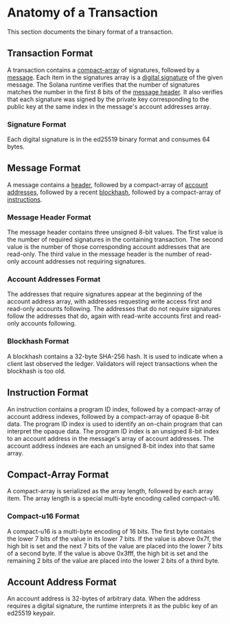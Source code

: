 # Anatomy of a Transaction

This section documents the binary format of a transaction.

## Transaction Format

A transaction contains a [compact-array](#compact-array-format) of signatures,
followed by a [message](#message-format).  Each item in the signatures array is
a [digital signature](#signature-format) of the given message. The Solana
runtime verifies that the number of signatures matches the number in the first
8 bits of the [message header](#message-header-format). It also verifies that
each signature was signed by the private key corresponding to the public key at
the same index in the message's account addresses array.

### Signature Format

Each digital signature is in the ed25519 binary format and consumes 64 bytes.


## Message Format

A message contains a [header](#message-header-format), followed by a
compact-array of [account addresses](#account-addresses-format), followed by a
recent [blockhash](#blockhash-format), followed by a compact-array of
[instructions](#instruction-format).

### Message Header Format

The message header contains three unsigned 8-bit values. The first value is the
number of required signatures in the containing transaction. The second value
is the number of those corresponding account addresses that are read-only.  The
third value in the message header is the number of read-only account addresses
not requiring signatures.

### Account Addresses Format

The addresses that require signatures appear at the beginning of the account
address array, with addresses requesting write access first and read-only
accounts following. The addresses that do not require signatures follow the
addresses that do, again with read-write accounts first and read-only accounts
following.


### Blockhash Format

A blockhash contains a 32-byte SHA-256 hash. It is used to indicate when a
client last observed the ledger. Validators will reject transactions when the
blockhash is too old.


## Instruction Format

An instruction contains a program ID index, followed by a compact-array of
account address indexes, followed by a compact-array of opaque 8-bit data. The
program ID index is used to identify an on-chain program that can interpret the
opaque data.  The program ID index is an unsigned 8-bit index to an account
address in the message's array of account addresses. The account address
indexes are each an unsigned 8-bit index into that same array.


## Compact-Array Format

A compact-array is serialized as the array length, followed by each array item.
The array length is a special multi-byte encoding called compact-u16.

### Compact-u16 Format

A compact-u16 is a multi-byte encoding of 16 bits. The first byte contains the
lower 7 bits of the value in its lower 7 bits.  If the value is above 0x7f, the
high bit is set and the next 7 bits of the value are placed into the lower 7
bits of a second byte. If the value is above 0x3fff, the high bit is set and
the remaining 2 bits of the value are placed into the lower 2 bits of a third
byte.

## Account Address Format

An account address is 32-bytes of arbitrary data. When the address requires a
digital signature, the runtime interprets it as the public key of an ed25519
keypair.
